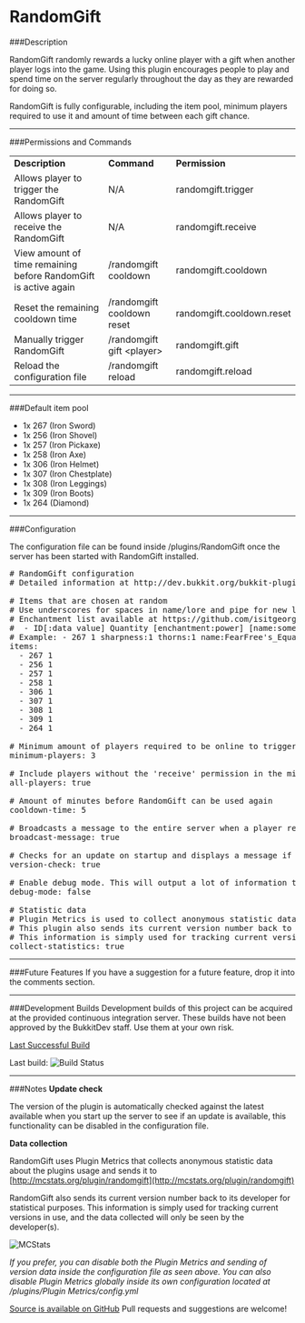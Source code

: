 RandomGift
==========

###Description

RandomGift randomly rewards a lucky online player with a gift when another
player logs into the game. Using this plugin encourages people to play and spend
time on the server regularly throughout the day as they are rewarded for doing
so.

RandomGift is fully configurable, including the item pool, minimum players
required to use it and amount of time between each gift chance.

***

###Permissions and Commands

<table style="width:100%">
    <tr>
        <td><b>Description</b></td>
        <td><b>Command</b></td>
        <td><b>Permission</b></td>
    </tr>
    <tr>
        <td>Allows player to trigger the RandomGift </td>
        <td>N/A</td>
        <td>randomgift.trigger</td>
    </tr>
    <tr>
        <td>Allows player to receive the RandomGift</td>
        <td>N/A</td>
        <td>randomgift.receive</td>
    </tr>
    <tr>
        <td>View amount of time remaining before RandomGift is active again</td>
        <td>/randomgift cooldown</td>
        <td>randomgift.cooldown</td>
    </tr>
    <tr>
        <td>Reset the remaining cooldown time</td>
        <td>/randomgift cooldown reset</td>
        <td>randomgift.cooldown.reset</td>
    </tr>
    <tr>
        <td>Manually trigger RandomGift </td>
        <td>/randomgift gift &#60;player&#62</td>
        <td>randomgift.gift</td>
    </tr>
    <tr>
        <td>Reload the configuration file</td>
        <td>/randomgift reload</td>
        <td>randomgift.reload</td>
    </tr>
</table>

***

###Default item pool
-   1x 267 (Iron Sword)
-   1x 256 (Iron Shovel)
-   1x 257 (Iron Pickaxe)
-   1x 258 (Iron Axe)
-   1x 306 (Iron Helmet)
-   1x 307 (Iron Chestplate)
-   1x 308 (Iron Leggings)
-   1x 309 (Iron Boots)
-   1x 264 (Diamond)

***

###Configuration

The configuration file can be found inside /plugins/RandomGift once the server
has been started with RandomGift installed.


<pre>
# RandomGift configuration
# Detailed information at http://dev.bukkit.org/bukkit-plugins/randomgift/

# Items that are chosen at random
# Use underscores for spaces in name/lore and pipe for new line in lore
# Enchantment list available at https://github.com/isitgeorge/RandomGift/blob/master/src/net/cubetown/randomgift/Enchantments.java
#  - ID[:data value] Quantity [enchantment:power] [name:some_name] [lore:first_line[|second_line|third_line]]
# Example: - 267 1 sharpness:1 thorns:1 name:FearFree's_Equalizer lore:Great_scepter_of_knowledge|For_the_chosen_ones
items:
  - 267 1
  - 256 1
  - 257 1
  - 258 1
  - 306 1
  - 307 1
  - 308 1
  - 309 1
  - 264 1
  
# Minimum amount of players required to be online to trigger a gift
minimum-players: 3

# Include players without the 'receive' permission in the minimum player count
all-players: true

# Amount of minutes before RandomGift can be used again
cooldown-time: 5

# Broadcasts a message to the entire server when a player receives a gift
broadcast-message: true 

# Checks for an update on startup and displays a message if there is a more recent version available
version-check: true

# Enable debug mode. This will output a lot of information to console.
debug-mode: false

# Statistic data
# Plugin Metrics is used to collect anonymous statistic data about the plugins usage and sends it to http://mcstats.org/plugin/randomgift
# This plugin also sends its current version number back to the developer for statistical purposes. 
# This information is simply used for tracking current versions in use, and the data collected will only be seen by the developer(s).
collect-statistics: true
</pre>

***

###Future Features
If you have a suggestion for a future feature, drop it into the comments section.

***

###Development Builds
Development builds of this project can be acquired at the provided continuous integration server.
These builds have not been approved by the BukkitDev staff. Use them at your own risk.

[Last Successful Build](http://ci.isitgeo.com/browse/RG-RAN/latestSuccessful/artifact)

Last build: ![Build Status](http://ci.isitgeo.com/plugins/servlet/buildStatusImage/RG-RAN)
***

###Notes
**Update check**

The version of the plugin is automatically checked against the latest available
when you start up the server to see if an update is available, this
functionality can be disabled in the configuration file.

**Data collection**

RandomGift uses Plugin Metrics that collects anonymous statistic data about the
plugins usage and sends it to [http://mcstats.org/plugin/randomgift](http://mcstats.org/plugin/randomgift)

RandomGift also sends its current version number back to its developer for
statistical purposes. This information is simply used for tracking current
versions in use, and the data collected will only be seen by the developer(s).

![MCStats](http://api.mcstats.org/signature/RandomGift.png)

*If you prefer, you can disable both the Plugin Metrics and sending of version
data inside the configuration file as seen above. You can also disable Plugin
Metrics globally inside its own configuration located at /plugins/Plugin
Metrics/config.yml*

[Source is available on GitHub](http://github.com/isitgeorge/randomgift) Pull requests and suggestions are welcome!
